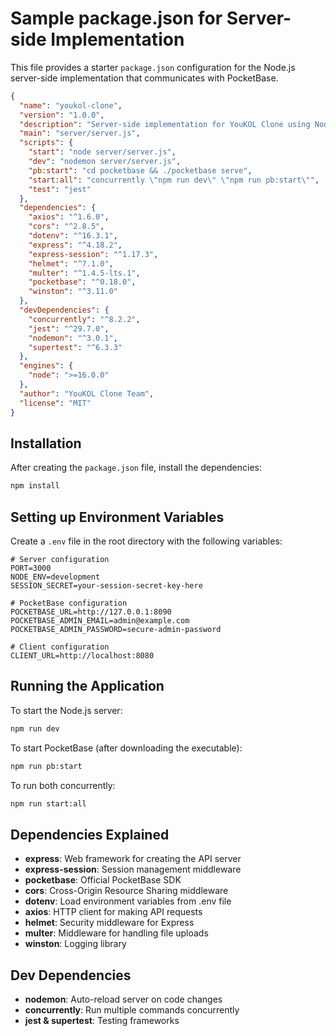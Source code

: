 # Sample package.json for Server-side Implementation

This file provides a starter `package.json` configuration for the Node.js server-side implementation that communicates with PocketBase.

```json
{
  "name": "youkol-clone",
  "version": "1.0.0",
  "description": "Server-side implementation for YouKOL Clone using Node.js and PocketBase",
  "main": "server/server.js",
  "scripts": {
    "start": "node server/server.js",
    "dev": "nodemon server/server.js",
    "pb:start": "cd pocketbase && ./pocketbase serve",
    "start:all": "concurrently \"npm run dev\" \"npm run pb:start\"",
    "test": "jest"
  },
  "dependencies": {
    "axios": "^1.6.0",
    "cors": "^2.8.5",
    "dotenv": "^16.3.1",
    "express": "^4.18.2",
    "express-session": "^1.17.3",
    "helmet": "^7.1.0",
    "multer": "^1.4.5-lts.1",
    "pocketbase": "^0.18.0",
    "winston": "^3.11.0"
  },
  "devDependencies": {
    "concurrently": "^8.2.2",
    "jest": "^29.7.0",
    "nodemon": "^3.0.1",
    "supertest": "^6.3.3"
  },
  "engines": {
    "node": ">=16.0.0"
  },
  "author": "YouKOL Clone Team",
  "license": "MIT"
}
```

## Installation

After creating the `package.json` file, install the dependencies:

```bash
npm install
```

## Setting up Environment Variables

Create a `.env` file in the root directory with the following variables:

```
# Server configuration
PORT=3000
NODE_ENV=development
SESSION_SECRET=your-session-secret-key-here

# PocketBase configuration
POCKETBASE_URL=http://127.0.0.1:8090
POCKETBASE_ADMIN_EMAIL=admin@example.com
POCKETBASE_ADMIN_PASSWORD=secure-admin-password

# Client configuration
CLIENT_URL=http://localhost:8080
```

## Running the Application

To start the Node.js server:

```bash
npm run dev
```

To start PocketBase (after downloading the executable):

```bash
npm run pb:start
```

To run both concurrently:

```bash
npm run start:all
```

## Dependencies Explained

- **express**: Web framework for creating the API server
- **express-session**: Session management middleware
- **pocketbase**: Official PocketBase SDK
- **cors**: Cross-Origin Resource Sharing middleware
- **dotenv**: Load environment variables from .env file
- **axios**: HTTP client for making API requests
- **helmet**: Security middleware for Express
- **multer**: Middleware for handling file uploads
- **winston**: Logging library

## Dev Dependencies

- **nodemon**: Auto-reload server on code changes
- **concurrently**: Run multiple commands concurrently
- **jest & supertest**: Testing frameworks 